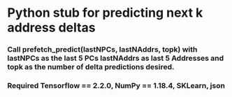 # Python stub for predicting next k address deltas

### Call prefetch_predict(lastNPCs, lastNAddrs, topk) with lastNPCs as the last 5 PCs lastNAddrs as last 5 Addresses and topk as the number of delta predictions desired.

### Required Tensorflow == 2.2.0, NumPy == 1.18.4, SKLearn, json